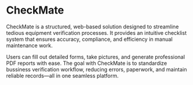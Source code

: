 # CheckMate

CheckMate is a structured, web-based solution designed to streamline tedious equipment verification processes. It provides an intuitive checklist system that ensures accuracy, compliance, and efficiency in manual maintenance work. 

Users can fill out detailed forms, take pictures, and generate professional PDF reports with ease. The goal with CheckMate is to standardize bussiness verification workflow, reducing errors, paperwork, and maintain reliable records—all in one seamless platform.
